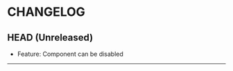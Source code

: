 CHANGELOG
=========

## HEAD (Unreleased)
* Feature: Component can be disabled

--------------------


